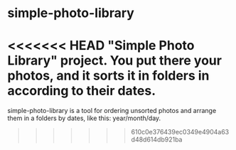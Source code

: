 # simple-photo-library
<<<<<<< HEAD
"Simple Photo Library" project. You put there your photos, and it sorts it in folders in according to their dates.
=======

simple-photo-library is a tool for ordering unsorted photos and arrange them in a folders by dates, like this:
year/month/day.

>>>>>>> 610c0e376439ec0349e4904a63d48d614db921ba
